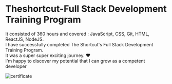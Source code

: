 # Theshortcut-Full Stack Development Training Program
It consisted of 360 hours and covered : JavaScript, CSS, Git, HTML, ReactJS, NodeJS.</br>
I have successfully completed The Shortcut's Full Stack Development Training Program.</br>
It was a super super exciting journey. ❤️ </br>
I'm happy to discover my potential that I can grow as a competent developer</br>

![certificate](https://user-images.githubusercontent.com/57226409/103841597-9df2fe00-509c-11eb-8106-36f005596e78.png)

